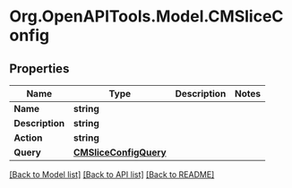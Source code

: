 # Org.OpenAPITools.Model.CMSliceConfig

## Properties

Name | Type | Description | Notes
------------ | ------------- | ------------- | -------------
**Name** | **string** |  | 
**Description** | **string** |  | 
**Action** | **string** |  | 
**Query** | [**CMSliceConfigQuery**](CMSliceConfigQuery.md) |  | 

[[Back to Model list]](../README.md#documentation-for-models) [[Back to API list]](../README.md#documentation-for-api-endpoints) [[Back to README]](../README.md)

